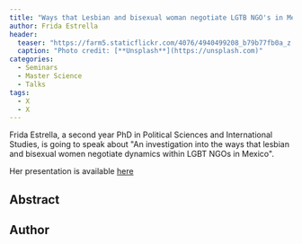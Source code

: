 ```yaml
---
title: "Ways that Lesbian and bisexual woman negotiate LGTB NGO's in Mexico"
author: Frida Estrella
header:
  teaser: "https://farm5.staticflickr.com/4076/4940499208_b79b77fb0a_z.jpg"
  caption: "Photo credit: [**Unsplash**](https://unsplash.com)"
categories:
  - Seminars
  - Master Science
  - Talks
tags:
  - X
  - X
---
```


Frida Estrella, a second year PhD in Political Sciences and International Studies,
is going to speak about "An investigation into the ways that lesbian and bisexual
women negotiate dynamics within LGBT NGOs in Mexico".

Her presentation is available [here](https://github.com/MexicanSocietyUoB/seminars/blob/master/assets/slides/~/slides.pdf)

## Abstract

## Author
